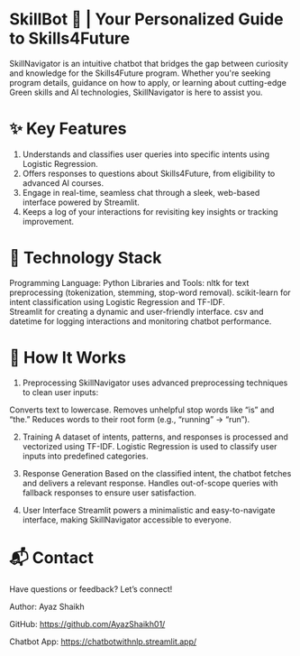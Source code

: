 # SkillBot 🤖 | Your Personalized Guide to Skills4Future

SkillNavigator is an intuitive chatbot that bridges the gap between curiosity and knowledge for the Skills4Future program. Whether you're seeking program details, guidance on how to apply, or learning about cutting-edge Green skills and AI technologies, SkillNavigator is here to assist you.

# ✨ Key Features

1. Understands and classifies user queries into specific intents using Logistic Regression.
2. Offers responses to questions about Skills4Future, from eligibility to advanced AI courses.
3. Engage in real-time, seamless chat through a sleek, web-based interface powered by Streamlit.
4. Keeps a log of your interactions for revisiting key insights or tracking improvement.

# 🔧 Technology Stack
Programming Language: Python
Libraries and Tools:
    nltk for text preprocessing (tokenization, stemming, stop-word removal).
    scikit-learn for intent classification using Logistic Regression and TF-IDF.    
    Streamlit for creating a dynamic and user-friendly interface.
    csv and datetime for logging interactions and monitoring chatbot performance.

# 🚀 How It Works
1. Preprocessing
SkillNavigator uses advanced preprocessing techniques to clean user inputs:

Converts text to lowercase.
Removes unhelpful stop words like “is” and “the.”
Reduces words to their root form (e.g., “running” → “run”).

2. Training
A dataset of intents, patterns, and responses is processed and vectorized using TF-IDF.
Logistic Regression is used to classify user inputs into predefined categories.

3. Response Generation
Based on the classified intent, the chatbot fetches and delivers a relevant response.
Handles out-of-scope queries with fallback responses to ensure user satisfaction.

4. User Interface
Streamlit powers a minimalistic and easy-to-navigate interface, making SkillNavigator accessible to everyone.

# 📬 Contact
Have questions or feedback? Let’s connect!

Author: Ayaz Shaikh

GitHub: https://github.com/AyazShaikh01/

Chatbot App: https://chatbotwithnlp.streamlit.app/